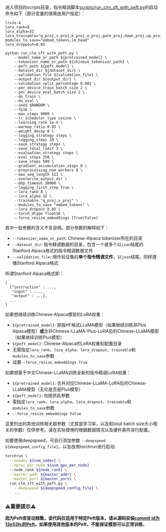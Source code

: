 进入项目的scripts目录，指令精调脚本[scripts/run_clm_sft_with_peft.py](https://github.com/ymcui/Chinese-LLaMA-Alpaca/blob/main/scripts/run_clm_sft_with_peft.py)的启动命令如下（部分变量的值需由用户指定）：

```shell
lr=1e-4
lora_rank=8
lora_alpha=32
lora_trainable="q_proj,v_proj,k_proj,o_proj,gate_proj,down_proj,up_proj"
modules_to_save="embed_tokens,lm_head"
lora_droppout=0.05

python run_clm_sft_with_peft.py \
    --model_name_or_path ${pretrained_model} \
    --tokenizer_name_or_path ${chinese_tokenizer_path} \
    --peft_path ${peft_model} \
    --dataset_dir ${dataset_dir} \
    --validation_file ${validation_file} \
    --output_dir ${output_dir} \
    --validation_split_percentage 0.001 \
    --per_device_train_batch_size 2 \
    --per_device_eval_batch_size 2 \
    --do_train \
    --do_eval \
    --seed $RANDOM \
    --fp16 \
    --max_steps 9000 \
    --lr_scheduler_type cosine \
    --learning_rate 1e-4 \
    --warmup_ratio 0.03 \
    --weight_decay 0 \
    --logging_strategy steps \
    --logging_steps 10 \
    --save_strategy steps \
    --save_total_limit 3 \
    --evaluation_strategy steps \
    --eval_steps 250 \
    --save_steps 500 \
    --gradient_accumulation_steps 8 \
    --preprocessing_num_workers 8 \
    --max_seq_length 512 \
    --overwrite_output_dir \
    --ddp_timeout 30000 \
    --logging_first_step True \
    --lora_rank 8 \
    --lora_alpha 32 \ 
    --trainable "q_proj,v_proj" \
    --modules_to_save "embed_tokens" \
    --lora_dropout 0.05 \
    --torch_dtype float16 \
    --force_resize_embeddings [True|False]
```

其中一些参数的含义不言自明。部分参数的解释如下：
* `--tokenizer_name_or_path`: Chinese-Alpaca tokenizer所在的目录
* `--dataset_dir`: 指令精调数据的目录，包含一个或多个以`json`结尾的Stanford Alpaca格式的指令精调数据文件
* `--validation_file`: 用作验证集的**单个指令精调文件**，以`json`结尾，同样遵循Stanford Alpaca格式

所谓Stanford Alpaca格式即：
```
[
  {"instruction" : ...,
   "input" : ...,
   "output" : ...},
  ...
]
```

如果想继续训练Chinese-Alpaca模型的LoRA权重：
* `${pretrained_model}`: 原版HF格式LLaMA模型（如果继续训练非Plus Alpaca模型）**或**合并Chinese-LLaMA-Plus-LoRA后的Chinese-LLaMA模型（如果继续训练Plus模型）
* `${peft_model}`: Chinese-Alpaca的LoRA权重和配置目录
* 无需指定`lora_rank`、`lora_alpha`、`lora_dropout`、`trainable`和`modules_to_save`参数
* 设置`--force_resize_embeddings True`

如果想基于中文Chinese-LLaMA训练全新的指令精调LoRA权重：
* `${pretrained_model}`: 合并对应Chinese-LLaMA-LoRA后的Chinese-LLaMA模型（无论是否是Plus模型）
* `${peft_model}`: 勿提供此参数
* 需指定`lora_rank`、`lora_alpha`、`lora_dropout`、`trainable`和`modules_to_save`参数
* `--force_resize_embeddings False`


这里列出的其他训练相关超参数（尤其是学习率，以及和total batch size大小相关的参数）仅供参考。请在实际使用时根据数据情况以及硬件条件进行配置。

如要使用deepspeed，可自行添加参数 `--deepspeed ${deepspeed_config_file}`，以及改用torchrun进行启动:
```bash
torchrun \
  --nnodes ${num_nodes} \
  --nproc_per_node ${num_gpu_per_node} 
  --node_rank ${node_rank} \
  --master_addr ${master_addr} \
  --master_port ${master_port} \
  run_clm_sft_with_peft.py \
    --deepspeed ${deepspeed_config_file} \
    ...
```


### ⚠️重要提示⚠️

**因为Peft库变动频繁，该代码仅适用于特定Peft版本，请从源码安装[commit id为13e53fc的Peft](https://github.com/huggingface/peft/tree/13e53fc)。如果使用其他版本的Peft，不能保证模型可以正常训练**。

